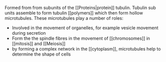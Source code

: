 Formed from from subunits of the [[Proteins|protein]] tubulin. Tubulin sub units assemble to form tubulin [[polymers]] which then form hollow microtubules. These microtubules play a number of roles:
+ Involved in the movement of organelles, for example vesicle movement during secretion
+ Form the the spindle fibres in the movement of [[chromosomes]] in [[mitosis]] and [[Meiosis]]
+ by forming a complex network in the [[cytoplasm]], microtubules help to determine the shape of cells 